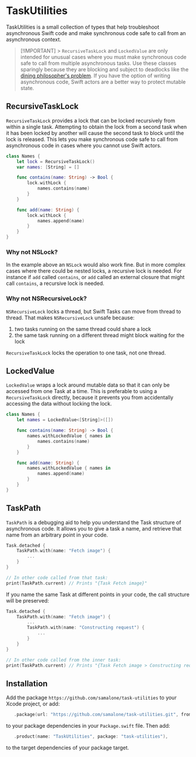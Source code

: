 # TaskUtilities

TaskUtilities is a small collection of types that help troubleshoot asynchronous
Swift code and make synchronous code safe to call from an asynchronous context.

> [!IMPORTANT] > `RecursiveTaskLock` and `LockedValue` are only intended for
> unusual cases where you must make synchronous code safe to call from multiple
> asynchronous tasks. Use these classes sparingly because they are blocking and
> subject to deadlocks like the
> [dining philosopher's problem](https://en.wikipedia.org/wiki/Dining_philosophers_problem).
> If you have the option of writing asynchronous code, Swift actors are a better
> way to protect mutable state.

## RecursiveTaskLock

`RecursiveTaskLock` provides a lock that can be locked recursively from within a
single task. Attempting to obtain the lock from a second task when it has been
locked by another will cause the second task to block until the lock is
released. This lets you make synchronous code safe to call from asynchronous
code in cases where you cannot use Swift actors.

```swift
class Names {
    let lock = RecursiveTaskLock()
    var names: [String] = []

    func contains(name: String) -> Bool {
        lock.withLock {
            names.contains(name)
        }
    }

    func add(name: String) {
        lock.withLock {
            names.append(name)
        }
    }
}
```

### Why not NSLock?

In the example above an `NSLock` would also work fine. But in more complex cases
where there could be nested locks, a recursive lock is needed. For instance if
`add` called `contains`, or `add` called an external closure that might call
`contains`, a recursive lock is needed.

### Why not NSRecursiveLock?

`NSRecursiveLock` locks a thread, but Swift Tasks can move from thread to
thread. That makes `NSRecursiveLock` unsafe because:

1. two tasks running on the same thread could share a lock
2. the same task running on a different thread might block waiting for the lock

`RecursiveTaskLock` locks the operation to one task, not one thread.

## LockedValue

`LockedValue` wraps a lock around mutable data so that it can only be accessed
from one Task at a time. This is preferable to using a `RecursiveTaskLock`
directly, because it prevents you from accidentally accessing the data without
locking the lock.

```swift
class Names {
    let names = LockedValue<[String]>([])

    func contains(name: String) -> Bool {
        names.withLockedValue { names in
            names.contains(name)
        }
    }

    func add(name: String) {
        names.withLockedValue { names in
            names.append(name)
        }
    }
}
```

## TaskPath

`TaskPath` is a debugging aid to help you understand the Task structure of
asynchronous code. It allows you to give a task a name, and retrieve that name
from an arbitrary point in your code.

```swift
Task.detached {
    TaskPath.with(name: "Fetch image") {
        ...
    }
}

// In other code called from that task:
print(TaskPath.current) // Prints "{Task Fetch image}"
```

If you name the same Task at different points in your code, the call structure
will be preserved:

```swift
Task.detached {
    TaskPath.with(name: "Fetch image") {
        ...
        TaskPath.with(name: "Constructing request") {
            ...
        }
    }
}

// In other code called from the inner task:
print(TaskPath.current) // Prints "{Task Fetch image > Constructing request}"
```

## Installation

Add the package `https://github.com/samalone/task-utilities` to your Xcode
project, or add:

```swift
   .package(url: "https://github.com/samalone/task-utilities.git", from: "1.0.0"),
```

to your package dependencies in your `Package.swift` file. Then add:

```swift
   .product(name: "TaskUtilities", package: "task-utilities"),
```

to the target dependencies of your package target.
